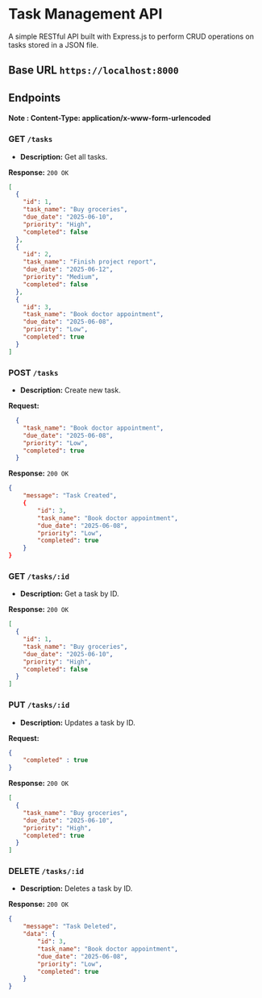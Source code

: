 # Task Management API

A simple RESTful API built with Express.js to perform CRUD operations on tasks stored in a JSON file.


## Base URL `https://localhost:8000`

## Endpoints
#### Note : Content-Type: application/x-www-form-urlencoded
### GET `/tasks`
- **Description:** Get all tasks.

**Response:** `200 OK`
```json
[
  {
    "id": 1,
    "task_name": "Buy groceries",
    "due_date": "2025-06-10",
    "priority": "High",
    "completed": false
  },
  {
    "id": 2,
    "task_name": "Finish project report",
    "due_date": "2025-06-12",
    "priority": "Medium",
    "completed": false
  },
  {
    "id": 3,
    "task_name": "Book doctor appointment",
    "due_date": "2025-06-08",
    "priority": "Low",
    "completed": true
  }
]

```
### POST `/tasks`
- **Description:** Create new task.

**Request:**
```json
  {
    "task_name": "Book doctor appointment",
    "due_date": "2025-06-08",
    "priority": "Low",
    "completed": true
  }
```
**Response:** `200 OK`
```json
{
    "message": "Task Created",
    {
        "id": 3,
        "task_name": "Book doctor appointment",
        "due_date": "2025-06-08",
        "priority": "Low",
        "completed": true
    }
}

```

### GET `/tasks/:id`
- **Description:** Get a task by ID.

**Response:** `200 OK`
```json
[
  {
    "id": 1,
    "task_name": "Buy groceries",
    "due_date": "2025-06-10",
    "priority": "High",
    "completed": false
  }
]
```
### PUT `/tasks/:id`
- **Description:** Updates a task by ID.

**Request:**
```json
{
    "completed" : true
}
```
**Response:** `200 OK`
```json
[
  {
    "task_name": "Buy groceries",
    "due_date": "2025-06-10",
    "priority": "High",
    "completed": true
  }
]
```

### DELETE `/tasks/:id`
- **Description:** Deletes a task by ID.

**Response:** `200 OK`
```json
{
    "message": "Task Deleted",
    "data": {
        "id": 3,
        "task_name": "Book doctor appointment",
        "due_date": "2025-06-08",
        "priority": "Low",
        "completed": true
    }
}
```


